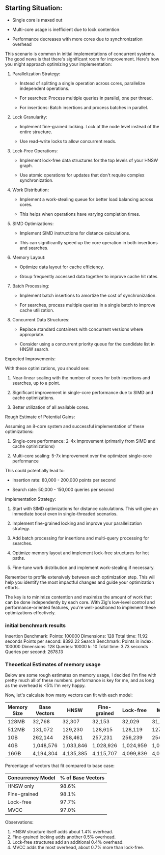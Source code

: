 ## Starting Situation:

- Single core is maxed out

- Multi-core usage is inefficient due to lock contention

- Performance decreases with more cores due to synchronization overhead

This scenario is common in initial implementations of concurrent systems. The good news is that there's significant room for improvement. Here's how you might approach optimizing your implementation:

1. Parallelization Strategy:

   - Instead of splitting a single operation across cores, parallelize independent operations.

   - For searches: Process multiple queries in parallel, one per thread.

   - For insertions: Batch insertions and process batches in parallel.

2. Lock Granularity:

   - Implement fine-grained locking. Lock at the node level instead of the entire structure.

   - Use read-write locks to allow concurrent reads.

3. Lock-Free Operations:

   - Implement lock-free data structures for the top levels of your HNSW graph.

   - Use atomic operations for updates that don't require complex synchronization.

4. Work Distribution:

   - Implement a work-stealing queue for better load balancing across cores.

   - This helps when operations have varying completion times.

5. SIMD Optimizations:

   - Implement SIMD instructions for distance calculations.

   - This can significantly speed up the core operation in both insertions and searches.

6. Memory Layout:

   - Optimize data layout for cache efficiency.

   - Group frequently accessed data together to improve cache hit rates.

7. Batch Processing:

   - Implement batch insertions to amortize the cost of synchronization.

   - For searches, process multiple queries in a single batch to improve cache utilization.

8. Concurrent Data Structures:

   - Replace standard containers with concurrent versions where appropriate.

   - Consider using a concurrent priority queue for the candidate list in HNSW search.

Expected Improvements:

With these optimizations, you should see:

1. Near-linear scaling with the number of cores for both insertions and searches, up to a point.

2. Significant improvement in single-core performance due to SIMD and cache optimizations.

3. Better utilization of all available cores.

Rough Estimate of Potential Gains:

Assuming an 8-core system and successful implementation of these optimizations:

1. Single-core performance: 2-4x improvement (primarily from SIMD and cache optimizations)

2. Multi-core scaling: 5-7x improvement over the optimized single-core performance

This could potentially lead to:

- Insertion rate: 80,000 - 200,000 points per second

- Search rate: 50,000 - 150,000 queries per second

Implementation Strategy:

1. Start with SIMD optimizations for distance calculations. This will give an immediate boost even in single-threaded scenarios.

2. Implement fine-grained locking and improve your parallelization strategy.

3. Add batch processing for insertions and multi-query processing for searches.

4. Optimize memory layout and implement lock-free structures for hot paths.

5. Fine-tune work distribution and implement work-stealing if necessary.

Remember to profile extensively between each optimization step. This will help you identify the most impactful changes and guide your optimization efforts.

The key is to minimize contention and maximize the amount of work that can be done independently by each core. With Zig's low-level control and performance-oriented features, you're well-positioned to implement these optimizations effectively.

### initial benchmark results
Insertion Benchmark:
  Points: 100000
  Dimensions: 128
  Total time: 11.92 seconds
  Points per second: 8392.22
Search Benchmark:
  Points in index: 100000
  Dimensions: 128
  Queries: 10000
  k: 10
  Total time: 3.73 seconds
  Queries per second: 2678.13


### Theoetical Estimates of memory usage

Below are some rough estimates on memory usage, I decided I'm fine with pretty much all of these numbers. performance is key for me, and as long as the overhead is <5% I'm very happy.


Now, let's calculate how many vectors can fit with each model:

Memory Size | Base Vectors | HNSW | Fine-grained | Lock-free | MVCC
------------|--------------|------|--------------|-----------|------
128MB       | 32,768       | 32,307| 32,153      | 32,029    | 31,781
512MB       | 131,072      | 129,230| 128,615    | 128,119   | 127,128
1GB         | 262,144      | 258,461| 257,231    | 256,239   | 254,257
4GB         | 1,048,576    | 1,033,846| 1,028,926| 1,024,959 | 1,017,031
16GB        | 4,194,304    | 4,135,385| 4,115,707| 4,099,839 | 4,068,126

Percentage of vectors that fit compared to base case:

Concurrency Model | % of Base Vectors
------------------|-------------------
HNSW only         | 98.6%
Fine-grained      | 98.1%
Lock-free         | 97.7%
MVCC              | 97.0%

Observations:
1. HNSW structure itself adds about 1.4% overhead.
2. Fine-grained locking adds another 0.5% overhead.
3. Lock-free structures add an additional 0.4% overhead.
4. MVCC adds the most overhead, about 0.7% more than lock-free.
